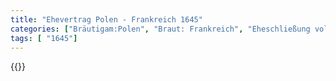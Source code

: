 ```yaml
---
title: "Ehevertrag Polen - Frankreich 1645"
categories: ["Bräutigam:Polen", "Braut: Frankreich", "Eheschließung vollzogen?:Ja", "verschiedenkonfessionelle Ehe?:Nein", "Dynastie Bräutigam:Wasa", "Akteur Bräutigam:Wasa", "Akteur Braut:Bourbon (Frankreich)", "Textbezug?:nein", "Ständisch?:ja", "Ratifikation?:ja", "Sonstiges?:nein", "Bräutigam:Polen", "Braut: Frankreich"]
tags: [ "1645"]
---
```

<!--more-->
{{<v65>}}